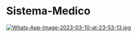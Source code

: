 # Sistema-Medico
[![Whats-App-Image-2023-03-10-at-23-53-13.jpg](https://i.postimg.cc/NGWjtdkX/Whats-App-Image-2023-03-10-at-23-53-13.jpg)](https://postimg.cc/c6BSMMj1)
